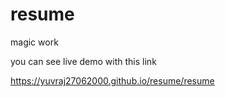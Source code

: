 # resume
magic work

you can see live demo with this link

https://yuvraj27062000.github.io/resume/resume
